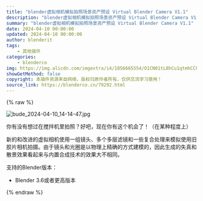 ```yaml
---
title: "blender虚拟相机模拟拍照场景资产预设 Virtual Blender Camera V1.1"
description: "blender虚拟相机模拟拍照场景资产预设 Virtual Blender Camera V1.1"
summary: "blender虚拟相机模拟拍照场景资产预设 Virtual Blender Camera V1.1"
date: 2024-04-10 00:00:00
updated: 2024-04-10 00:00:00
author: blenderit
tags: 
    - 其他插件
categories:
    - blenderco
img: https://img.alicdn.com/imgextra/i4/1856665554/O1CN01tL8hCu1qtmhCCkFf3_!!1856665554.jpg
showGetMethod: false
copyright: 本插件资源来自网络，版权归原作者所有，仅供交流学习使用！
source_link: https://blenderco.cn/79292.html
---
```


{% raw %}
<p><img class="aligncenter" src="https://img.alicdn.com/imgextra/i4/1856665554/O1CN01tL8hCu1qtmhCCkFf3_!!1856665554.jpg" alt="bude_2024-04-10_14-14-47.jpg"></p><p>你有没有想过在搅拌机里拍照？好吧，现在你有这个机会了！（在某种程度上）</p><p>新的和改进的虚拟相机使用一组镜头、多个多层滤镜和一些复合处理来模拟使用旧胶片相机拍摄。由于镜头和光圈是以物理上精确的方式建模的，因此生成的失真和散景效果看起来与内置合成技术的效果大不相同。</p><p>支持的Blender版本：</p><ul>
<li>Blender 3.6或者更高版本</li>
</ul>
<div style="display: none">blenderco</div>
{% endraw %}